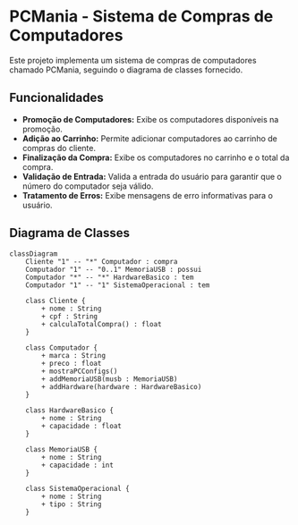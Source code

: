 # PCMania - Sistema de Compras de Computadores

Este projeto implementa um sistema de compras de computadores chamado PCMania, seguindo o diagrama de classes fornecido.

## Funcionalidades

* **Promoção de Computadores:** Exibe os computadores disponíveis na promoção.
* **Adição ao Carrinho:** Permite adicionar computadores ao carrinho de compras do cliente.
* **Finalização da Compra:** Exibe os computadores no carrinho e o total da compra.
* **Validação de Entrada:** Valida a entrada do usuário para garantir que o número do computador seja válido.
* **Tratamento de Erros:** Exibe mensagens de erro informativas para o usuário.

## Diagrama de Classes

```mermaid
classDiagram
    Cliente "1" -- "*" Computador : compra
    Computador "1" -- "0..1" MemoriaUSB : possui
    Computador "*" -- "*" HardwareBasico : tem
    Computador "1" -- "1" SistemaOperacional : tem

    class Cliente {
        + nome : String
        + cpf : String
        + calculaTotalCompra() : float
    }

    class Computador {
        + marca : String
        + preco : float
        + mostraPCConfigs()
        + addMemoriaUSB(musb : MemoriaUSB)
        + addHardware(hardware : HardwareBasico)
    }

    class HardwareBasico {
        + nome : String
        + capacidade : float
    }

    class MemoriaUSB {
        + nome : String
        + capacidade : int
    }

    class SistemaOperacional {
        + nome : String
        + tipo : String
    }

